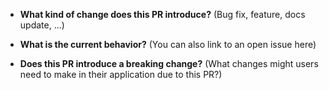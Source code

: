 * **What kind of change does this PR introduce?** (Bug fix, feature, docs update, ...)

* **What is the current behavior?** (You can also link to an open issue here)

* **Does this PR introduce a breaking change?** (What changes might users need to make in their application due to this PR?)

